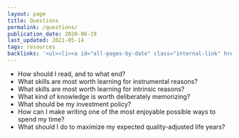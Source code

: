 ```yaml
---
layout: page
title: Questions
permalink: /questions/
publication_date: 2020-06-19
last_updated: 2021-05-14
tags: resources
backlinks: '<ul><li><a id="all-pages-by-date" class="internal-link" href="/all-pages-by-date/">All pages by date</a></li><li><a id="resources" class="internal-link" href="/resources/">Resources</a></li></ul>'
---
```


- How should I read, and to what end?
- What skills are most worth learning for instrumental reasons?
- What skills are most worth learning for intrinsic reasons?
- What kind of knowledge is worth deliberately memorizing?
- What should be my investment policy?
- How can I make writing one of the most enjoyable possible ways to spend my time?
- What should I do to maximize my expected quality-adjusted life years?
